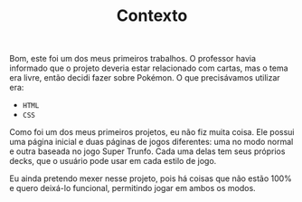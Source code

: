 <h1 align="center">Contexto</h1>
<br>
<p>Bom, este foi um dos meus primeiros trabalhos. O professor havia informado que o projeto deveria estar relacionado com cartas, mas o tema era livre, então decidi fazer sobre Pokémon. O que precisávamos utilizar era:</p>

* `HTML`
* `CSS`

<p>Como foi um dos meus primeiros projetos, eu não fiz muita coisa. Ele possui uma página inicial e duas páginas de jogos diferentes: uma no modo normal e outra baseada no jogo Super Trunfo. Cada uma delas tem seus próprios decks, que o usuário pode usar em cada estilo de jogo.</p>

<p>Eu ainda pretendo mexer nesse projeto, pois há coisas que não estão 100% e quero deixá-lo funcional, permitindo jogar em ambos os modos.</p>
